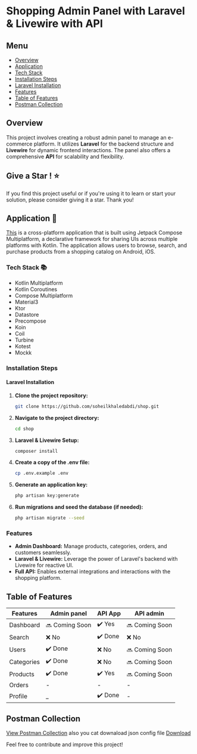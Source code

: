 # Shopping Admin Panel with Laravel & Livewire with API

## Menu

- [Overview](#overview)
- [Application](#application-📱)
- [Tech Stack](#tech-stack-📚)
- [Installation Steps](#installation-steps)
- [Laravel Installation](#laravel-installation)
- [Features](#features)
- [Table of Features](#table-of-features)
- [Postman Collection](#postman-collection)
## Overview

This project involves creating a robust admin panel to manage an e-commerce platform. It utilizes **Laravel** for the backend structure and **Livewire** for dynamic frontend interactions. The panel also offers a comprehensive **API** for scalability and flexibility.

## Give a Star ! ⭐
If you find this project useful or if you're using it to learn or start your solution, please consider giving it a star. Thank you!

## Application 📱
[This](https://github.com/razaghimahdi/Shopping-By-KMP) is a cross-platform application that is built using Jetpack Compose Multiplatform, a declarative framework for sharing UIs across multiple platforms with Kotlin. The application allows users to browse, search, and purchase products from a shopping catalog on Android, iOS.

### Tech Stack 📚
- Kotlin Multiplatform
- Kotlin Coroutines
- Compose Multiplatform
- Material3
- Ktor
- Datastore
- Precompose
- Koin
- Coil
- Turbine
- Kotest
- Mockk


### Installation Steps

#### Laravel Installation

1. **Clone the project repository:**
   ```bash
   git clone https://github.com/soheilkhaledabdi/shop.git
   ```
2. **Navigate to the project directory:**
    ```bash
    cd shop
    ```
3. **Laravel & Livewire Setup:**
    ```bash
    composer install
    ```
4. **Create a copy of the .env file:**
    ```bash
    cp .env.example .env
    ```
5. **Generate an application key:**
    ```bash
    php artisan key:generate
    ```
6. **Run migrations and seed the database (if needed):**
    ```bash
    php artisan migrate --seed
    ```

### Features

- **Admin Dashboard:** Manage products, categories, orders, and customers seamlessly.
- **Laravel & Livewire:** Leverage the power of Laravel's backend with Livewire for reactive UI.
- **Full API:** Enables external integrations and interactions with the shopping platform.

## Table of Features

| Features         | Admin panel | API App | API admin |
| ---------------- | ----------- | ------- | --------- |
| Dashboard        | 🔜 Coming Soon | ✔️ Yes     | 🔜 Coming Soon |
| Search        | ❌ No | ✔️ Done     | ❌ No |
| Users            | ✔️ Done      | ❌ No    | 🔜 Coming Soon |
| Categories       | ✔️ Done      | ❌ No    | 🔜 Coming Soon |
| Products         | ✔️ Done |  ✔️ Yes   | 🔜 Coming Soon   | 
| Orders           | -      | -   | - |
| Profile          | _      | ✔️ Done | -


## Postman Collection

[View Postman Collection](https://documenter.getpostman.com/view/20769678/2s9Ye8fuf5) also you cat downaload json config file [Download](https://github.com/soheilkhaledabdi/shop/blob/main/assets/Shoping.postman_collection.json)

Feel free to contribute and improve this project!

